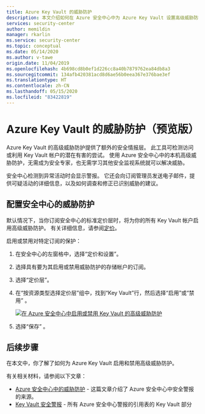 ```yaml
---
title: Azure Key Vault 的威胁防护
description: 本文介绍如何在 Azure 安全中心中为 Azure Key Vault 设置高级威胁防护
services: security-center
author: memildin
manager: rkarlin
ms.service: security-center
ms.topic: conceptual
ms.date: 05/14/2020
ms.author: v-tawe
origin.date: 11/04/2019
ms.openlocfilehash: 4b698cd8b0ef1d226cc8a40b7879762ea84db8a3
ms.sourcegitcommit: 134afb420381acd8d6ae56b0eea367e376bae3ef
ms.translationtype: HT
ms.contentlocale: zh-CN
ms.lasthandoff: 05/15/2020
ms.locfileid: "83422819"
---
```

# <a name="threat-protection-for-azure-key-vault-preview"></a>Azure Key Vault 的威胁防护（预览版）

Azure Key Vault 的高级威胁防护提供了额外的安全情报层。 此工具可检测访问或利用 Key Vault 帐户的潜在有害的尝试。 使用 Azure 安全中心中的本机高级威胁防护，无需成为安全专家，也无需学习其他安全监视系统就可以解决威胁。

安全中心检测到异常活动时会显示警报。 它还会向订阅管理员发送电子邮件，提供可疑活动的详细信息，以及如何调查和修正已识别威胁的建议。

## <a name="configuring-threat-protection-from-security-center"></a>配置安全中心的威胁防护

默认情况下，当你订阅安全中心的标准定价层时，将为你的所有 Key Vault 帐户启用高级威胁防护。 有关详细信息，请参阅[定价](security-center-pricing.md)。

启用或禁用对特定订阅的保护：

1. 在安全中心的左窗格中，选择“定价和设置”。

1. 选择具有要为其启用或禁用威胁防护的存储帐户的订阅。

1. 选择“定价层”。

1. 在“按资源类型选择定价层”组中，找到“Key Vault”行，然后选择“启用”或“禁用”   。

    [![在 Azure 安全中心中启用或禁用 Key Vault 的高级威胁防护](media/advanced-threat-protection-key-vault/atp-for-akv-enable-atp-for-akv.png)](media/advanced-threat-protection-key-vault/atp-for-akv-enable-atp-for-akv.png#lightbox)

1. 选择“保存” 。


## <a name="next-steps"></a>后续步骤

在本文中，你了解了如何为 Azure Key Vault 启用和禁用高级威胁防护。 

有关相关材料，请参阅以下文章：

- [Azure 安全中心中的威胁防护](threat-protection.md) - 这篇文章介绍了 Azure 安全中心中安全警报的来源。
- [Key Vault 安全警报](alerts-reference.md#alerts-azurekv) - 所有 Azure 安全中心警报的引用表的 Key Vault 部分